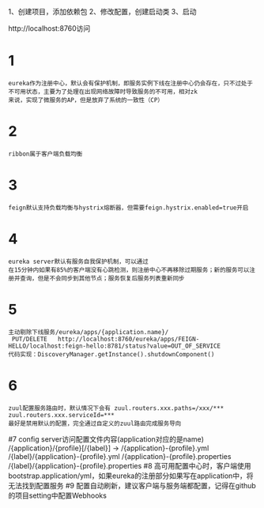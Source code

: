 1、创建项目，添加依赖包
2、修改配置，创建启动类
3、启动

http://localhost:8760访问


# 1
    eureka作为注册中心，默认会有保护机制，即服务实例下线在注册中心仍会存在，只不过处于不可用状态，主要为了处理在出现网络故障时导致服务的不可用，相对zk
    来说，实现了微服务的AP，但是放弃了系统的一致性（CP）
# 2
    ribbon属于客户端负载均衡
# 3
    feign默认支持负载均衡与hystrix熔断器，但需要feign.hystrix.enabled=true开启
# 4
    eureka server默认有服务自我保护机制，可以通过
    在15分钟内如果有85%的客户端没有心跳检测，则注册中心不再移除过期服务；新的服务可以注册并查询，但是不会同步到其他节点；服务恢复后服务列表重新同步
# 5
    主动剔除下线服务/eureka/apps/{application.name}/
     PUT/DELETE   http://localhost:8760/eureka/apps/FEIGN-HELLO/localhost:feign-hello:8781/status?value=OUT_OF_SERVICE
    代码实现：DiscoveryManager.getInstance().shutdownComponent()
# 6
    zuul配置服务路由时，默认情况下会有 zuul.routers.xxx.paths=/xxx/***  zuul.routers.xxx.serviceId=***
    最好是禁用默认的配置，完全通过自定义的zuul路由完成服务导向
#7 
    config server访问配置文件内容(application对应的是name)
    /{application}/{profile}[/{label}] ->
    /{application}-{profile}.yml
    /{label}/{application}-{profile}.yml
    /{application}-{profile}.properties
    /{label}/{application}-{profile}.properties
#8
    高可用配置中心时，客户端使用bootstrap.application/yml，如果eureka的注册部分如果写在application中，将无法找到配置服务
#9
    配置自动刷新，建议客户端与服务端都配置，记得在github的项目setting中配置Webhooks
